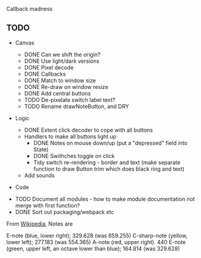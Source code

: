
Callback madness

## TODO

* Canvas

  + DONE Can we shift the origin?
  + DONE Use light/dark versions
  + DONE Pixel decode
  + DONE Callbacks
  + DONE Match to window size
  + DONE Re-draw on window resize
  + DONE Add central buttons
  + TODO De-pixelate switch label text?
  + TODO Rename drawNoteButton, and DRY


* Logic

  + DONE Extent click decoder to cope with all buttons
  + Handlers to make all buttons light up
    - DONE Notes on mouse down/up (put a "depressed" field into State)
    - DONE Swithches toggle on click
    - Tidy switch re-rendering - border and text (make separate function to draw Button trim which does black ring and text)
  + Add sounds

* Code

 + TODO Document all modules - how to make module documentation not merge with first function?
 + DONE Sort out packaging/webpack etc

From [Wikipedia](https://en.wikipedia.org/wiki/Simon_(game)), Notes are

E-note (blue, lower right);  329.628  (was 659.255)
C-sharp-note (yellow, lower left); 277.183 (was 554.365)
A-note (red, upper right). 440
E-note (green, upper left, an octave lower than blue); 164.814 (was 329.628)
